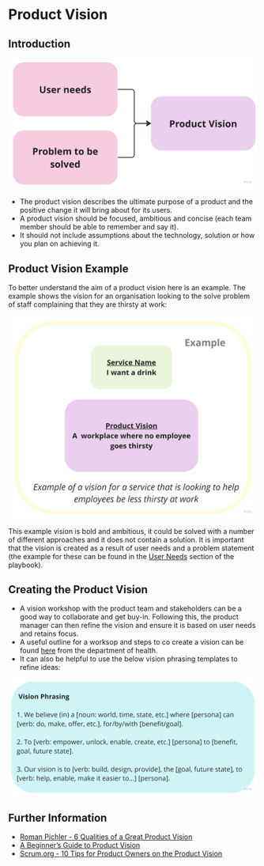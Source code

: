 # Product Vision
## Introduction

![product vision](../images/product-vision/1.png)

- The product vision describes the ultimate purpose of a product and the positive change it will bring about for its users.
- A product vision should be focused, ambitious and concise (each team member should be able to remember and say it).
- It should not include assumptions about the technology, solution or how you plan on achieving it.

## Product Vision Example
To better understand the aim of a product vision here is an example. The example shows the vision for an organisation looking to the solve problem of staff complaining that they are thirsty at work:

![product vision example](../images/product-vision/2.png)

This example vision is bold and ambitious, it could be solved with a number of different approaches and it does not contain a solution. It is important that the vision is created as a result of user needs and a problem statement (the example for these can be found in the [User Needs](user-needs.md) section of the playbook).

## Creating the Product Vision
- A vision workshop with the product team and stakeholders can be a good way to collaborate and get buy-in. Following this, the product manager can then refine the vision and ensure it is based on user needs and retains focus.
- A useful outline for a worksop and steps to co create a vision can be found [here](https://digitalhealth.blog.gov.uk/2018/07/25/how-to-co-create-a-vision-statement/) from the department of health.
- It can also be helpful to use the below vision phrasing templates to refine ideas:

![vision phrasing](../images/product-vision/3.png)

## Further Information
- [Roman Pichler - 6 Qualities of a Great Product Vision](https://www.romanpichler.com/blog/six-qualities-of-a-great-product-vision/)
- [A Beginner’s Guide to Product Vision](https://www.vincelaw.co/blog/beginners-guide-to-product-vision)
- [Scrum.org - 10 Tips for Product Owners on the Product Vision](https://www.scrum.org/resources/blog/10-tips-product-owners-product-vision)


